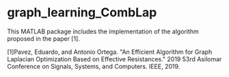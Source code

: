 # graph_learning_CombLap
This MATLAB package includes the implementation of the algorithm proposed in the paper [1].




[1]Pavez, Eduardo, and Antonio Ortega. "An Efficient Algorithm for Graph Laplacian Optimization Based on Effective Resistances." 2019 53rd Asilomar Conference on Signals, Systems, and Computers. IEEE, 2019.